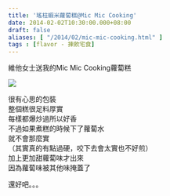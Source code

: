 ```yaml
---
title: '瑤柱蝦米蘿蔔糕@Mic Mic Cooking'
date: 2014-02-02T10:30:00.000+08:00
draft: false
aliases: [ "/2014/02/mic-mic-cooking.html" ]
tags : [flavor - 揀飲宅食]
---
```


維他女士送我的Mic Mic Cooking蘿蔔糕  

[![](https://1.bp.blogspot.com/-ge9EF1b3D4A/XCiuSTakfiI/AAAAAAAADb0/PbZ2LPI2t9UnttLqgXwA6VpBMT26YfGdQCLcBGAs/s640/21.jpg)](https://1.bp.blogspot.com/-ge9EF1b3D4A/XCiuSTakfiI/AAAAAAAADb0/PbZ2LPI2t9UnttLqgXwA6VpBMT26YfGdQCLcBGAs/s1600/21.jpg)

很有心思的包裝  
整個糕很足料厚實  
每樣都爆炒過所以好香  
不過如果煮糕的時候下了蘿蔔水  
就不會那麼實  
（其實真的有點過硬，咬下去會太實也不好煎）  
加上更加甜蘿蔔味才出來  
因為蘿蔔味被其他味掩蓋了  
  
還好吧。。。